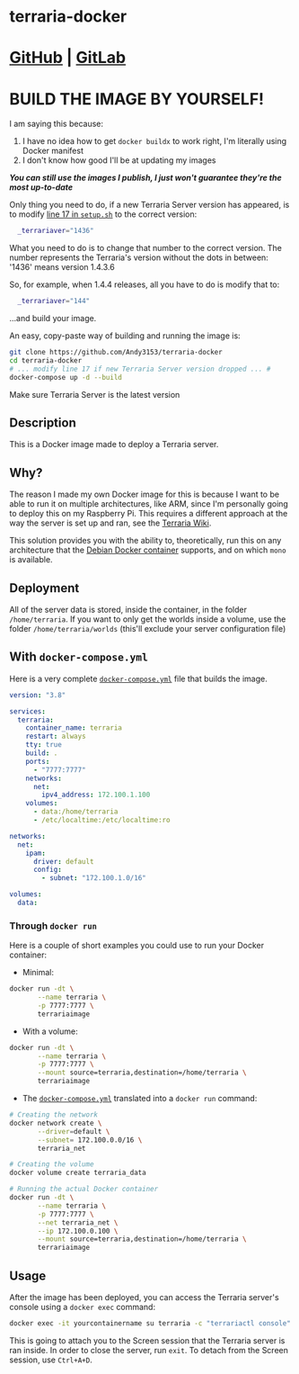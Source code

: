 <!-- vim: set fenc=utf-8 ts=2 sw=0 sts=0 sr et si tw=0 fdm=marker fmr={{{,}}}: -->
# terraria-docker

<!-- {{{ Links -->
# [GitHub](https://github.com/Andy3153/terraria-docker) | [GitLab](https://gitlab.com/Andy3153/terraria-docker)
<!-- }}} -->

<!-- {{{ BUILD IMAGE BY YOURSELF! -->
# BUILD THE IMAGE BY YOURSELF!
I am saying this because:

1. I have no idea how to get `docker buildx` to work right, I'm literally using Docker manifest
1. I don't know how good I'll be at updating my images

***You can still use the images I publish, I just won't guarantee they're the most up-to-date***

Only thing you need to do, if a new Terraria Server version has appeared, is to modify [line 17 in `setup.sh`](setup.sh#L17) to the correct version:

```bash
  _terrariaver="1436"
```

What you need to do is to change that number to the correct version. The number represents the Terraria's version without the dots in between: '1436' means version 1.4.3.6

So, for example, when 1.4.4 releases, all you have to do is modify that to:

```bash
  _terrariaver="144"
```

...and build your image.

An easy, copy-paste way of building and running the image is:

```bash
git clone https://github.com/Andy3153/terraria-docker
cd terraria-docker
# ... modify line 17 if new Terraria Server version dropped ... #
docker-compose up -d --build
```

Make sure Terraria Server is the latest version
<!-- }}} -->

<!-- {{{ Description -->
## Description
This is a Docker image made to deploy a Terraria server.
<!-- }}} -->

<!-- {{{ Why? -->
## Why?
The reason I made my own Docker image for this is because I want to be able to run it on multiple architectures, like ARM, since I'm personally going to deploy this on my Raspberry Pi. This requires a different approach at the way the server is set up and ran, see the [Terraria Wiki](https://terraria.fandom.com/wiki/Server#How_to_.28RPI_.2F_Others_OSes.29).

This solution provides you with the ability to, theoretically, run this on any architecture that the [Debian Docker container](https://hub.docker.com/_/debian) supports, and on which `mono` is available.
<!-- }}} -->

<!-- {{{ Deployment -->
## Deployment
All of the server data is stored, inside the container, in the folder `/home/terraria`. If you want to only get the worlds inside a volume, use the folder `/home/terraria/worlds` (this'll exclude your server configuration file)

<!-- {{{ With docker-compose.yml -->
## With `docker-compose.yml`
Here is a very complete [`docker-compose.yml`](docker-compose.yml) file that builds the image.

```yaml
version: "3.8"

services:
  terraria:
    container_name: terraria
    restart: always
    tty: true
    build: .
    ports:
      - "7777:7777"
    networks:
      net:
        ipv4_address: 172.100.1.100
    volumes:
      - data:/home/terraria
      - /etc/localtime:/etc/localtime:ro

networks:
  net:
    ipam:
      driver: default
      config:
        - subnet: "172.100.1.0/16"

volumes:
  data:
```
<!-- }}} -->

<!-- {{{ Through docker run -->
### Through `docker run`
Here is a couple of short examples you could use to run your Docker container:

- Minimal:

```bash
docker run -dt \
       --name terraria \
       -p 7777:7777 \
       terrariaimage
```

- With a volume:

```bash
docker run -dt \
       --name terraria \
       -p 7777:7777 \
       --mount source=terraria,destination=/home/terraria \
       terrariaimage
```

- The [`docker-compose.yml`](docker-compose.yml) translated into a `docker run` command:
```bash
# Creating the network
docker network create \
       --driver=default \
       --subnet= 172.100.0.0/16 \
       terraria_net

# Creating the volume
docker volume create terraria_data

# Running the actual Docker container
docker run -dt \
       --name terraria \
       -p 7777:7777 \
       --net terraria_net \
       --ip 172.100.0.100 \
       --mount source=terraria,destination=/home/terraria \
       terrariaimage
```
<!-- }}} -->
<!-- }}} -->

<!-- {{{ Usage -->
## Usage
After the image has been deployed, you can access the Terraria server's console using a `docker exec` command:

```bash
docker exec -it yourcontainername su terraria -c "terrariactl console"
```

This is going to attach you to the Screen session that the Terraria server is ran inside. In order to close the server, run `exit`. To detach from the Screen session, use `Ctrl+A+D`.
<!-- }}} -->
